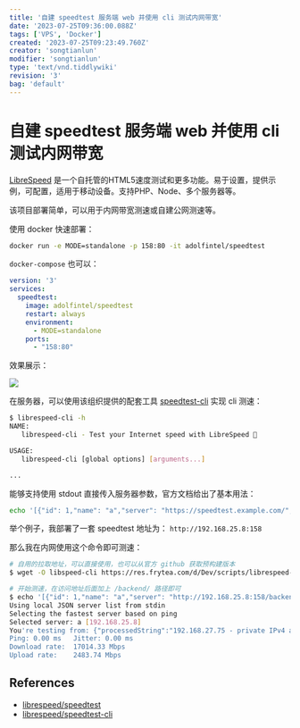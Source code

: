 ```yaml
---
title: '自建 speedtest 服务端 web 并使用 cli 测试内网带宽'
date: '2023-07-25T09:36:00.088Z'
tags: ['VPS', 'Docker']
created: '2023-07-25T09:23:49.760Z'
creator: 'songtianlun'
modifier: 'songtianlun'
type: 'text/vnd.tiddlywiki'
revision: '3'
bag: 'default'
---
```


<!-- Exported from TiddlyWiki at 12:16, 19th 八月 2023 -->

# 自建 speedtest 服务端 web 并使用 cli 测试内网带宽

[LibreSpeed](https://github.com/librespeed/speedtest) 是一个自托管的HTML5速度测试和更多功能。易于设置，提供示例，可配置，适用于移动设备。支持PHP、Node、多个服务器等。

该项目部署简单，可以用于内网带宽测速或自建公网测速等。

使用 docker 快速部署：

```bash
docker run -e MODE=standalone -p 158:80 -it adolfintel/speedtest
```

`docker-compose` 也可以：

```yaml
version: '3'
services:
  speedtest:
    image: adolfintel/speedtest
    restart: always
    environment:
      - MODE=standalone
    ports:
      - "158:80"
```

效果展示：

![](https://imagehost-cdn.frytea.com/images/2023/07/25/skihie-2.png)

在服务器，可以使用该组织提供的配套工具 [speedtest-cli](https://github.com/librespeed/speedtest-cli) 实现 cli 测速：

```bash
$ librespeed-cli -h
NAME:
   librespeed-cli - Test your Internet speed with LibreSpeed 🚀

USAGE:
   librespeed-cli [global options] [arguments...]

...
```

能够支持使用 stdout 直接传入服务器参数，官方文档给出了基本用法：

```bash
echo '[{"id": 1,"name": "a","server": "https://speedtest.example.com/","dlURL": "garbage.php","ulURL": "empty.php","pingURL": "empty.php","getIpURL": "getIP.php"}]' | librespeed-cli --local-json -
```

举个例子，我部署了一套 speedtest 地址为： `http://192.168.25.8:158`

那么我在内网使用这个命令即可测速：

```bash
# 自用的拉取地址，可以直接使用，也可以从官方 github 获取预构建版本
$ wget -O libspeed-cli https://res.frytea.com/d/Dev/scripts/librespeed-cli_1.0.10_linux_amd64/librespeed-cli

# 开始测速，在访问地址后面加上 /backend/ 路径即可
$ echo '[{"id": 1,"name": "a","server": "http://192.168.25.8:158/backend/","dlURL": "garbage.php","ulURL": "empty.php","pingURL": "empty.php","getIpURL": "getIP.php"}]' | ./librespeed-cli --local-json -
Using local JSON server list from stdin
Selecting the fastest server based on ping
Selected server: a [192.168.25.8]
You're testing from: {"processedString":"192.168.27.75 - private IPv4 access","rawIspInfo":""}
Ping: 0.00 ms	Jitter: 0.00 ms
Download rate:	17014.33 Mbps
Upload rate:	2483.74 Mbps
```

## References

* [librespeed/speedtest](https://github.com/librespeed/speedtest/blob/master/doc_docker.md)
* [librespeed/speedtest-cli](https://github.com/librespeed/speedtest-cli)